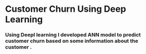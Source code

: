 # Customer Churn Using Deep Learning
### Using Deepl learning I developed ANN model to predict customer churn based on some information about the customer .
